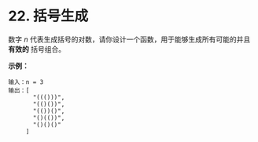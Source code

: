 # 22. 括号生成

数字 *n* 代表生成括号的对数，请你设计一个函数，用于能够生成所有可能的并且 **有效的** 括号组合。

**示例：**

```()
输入：n = 3
输出：[
       "((()))",
       "(()())",
       "(())()",
       "()(())",
       "()()()"
     ]
```
